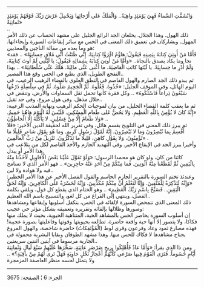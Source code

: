 ------------------------------------------------------------------------

وَانْشَقَّتِ السَّماءُ فَهِيَ يَوْمَئِذٍ واهِيَةٌ.. وَالْمَلَكُ عَلى أَرْجائِها وَيَحْمِلُ عَرْشَ رَبِّكَ فَوْقَهُمْ
يَوْمَئِذٍ ثَمانِيَةٌ»  
..  
ذلك الهول. وهذا الجلال. يخلعان الجد الرائع الجليل على مشهد الحساب عن ذلك
الأمر المهول. ويشاركان في تعميق ذلك المعنى في الحس مع سائر إيقاعات
السورة وإيحاءاتها. هو وما بعده من مقالة الناجين والمعذبين:  
«فَأَمَّا مَنْ أُوتِيَ كِتابَهُ بِيَمِينِهِ فَيَقُولُ: هاؤُمُ اقْرَؤُا كِتابِيَهْ. إِنِّي ظَنَنْتُ أَنِّي مُلاقٍ
حِسابِيَهْ» .. فقد نجا وما يكاد يصدق بالنجاة.. «وَأَمَّا مَنْ أُوتِيَ كِتابَهُ بِشِمالِهِ
فَيَقُولُ: يا لَيْتَنِي لَمْ أُوتَ كِتابِيَهْ، وَلَمْ أَدْرِ ما حِسابِيَهْ. يا لَيْتَها كانَتِ الْقاضِيَةَ.
ما أَغْنى عَنِّي مالِيَهْ. هَلَكَ عَنِّي سُلْطانِيَهْ» .. بهذا التفجع الطويل، الذي يطبع في
الحس وقع هذا المصير..  
ثم يبدو ذلك الجد الصارم والهول القاصم في النطق العلوي بالقضاء الرهيب
الرعيب، في اليوم الهائل، وفي الموقف الجليل: «خُذُوهُ. فَغُلُّوهُ. ثُمَّ الْجَحِيمَ
صَلُّوهُ. ثُمَّ فِي سِلْسِلَةٍ ذَرْعُها سَبْعُونَ ذِراعاً فَاسْلُكُوهُ» .. وكل فقرة كأنها تحمل ثقل
السماوات والأرض، وتنقض في جلال مذهل، وفي هول مروع، وفي جد ثقيل..  
ثم ما يعقب كلمة القضاء الجليل، من بيان لموجبات الحكم الرهيب ونهاية
المذنب الرعيبة: «إِنَّهُ كانَ لا يُؤْمِنُ بِاللَّهِ الْعَظِيمِ. وَلا يَحُضُّ عَلى طَعامِ الْمِسْكِينِ.
فَلَيْسَ لَهُ الْيَوْمَ هاهُنا حَمِيمٌ. وَلا طَعامٌ إِلَّا مِنْ غِسْلِينٍ. لا يَأْكُلُهُ إِلَّا الْخاطِؤُنَ»
..  
ثم يبرز ذلك المعنى في التلويح بقسم هائل، وفي تقرير الله لحقيقة الدين
الأخير: «فَلا أُقْسِمُ بِما تُبْصِرُونَ وَما لا تُبْصِرُونَ. إِنَّهُ لَقَوْلُ رَسُولٍ كَرِيمٍ. وَما هُوَ
بِقَوْلِ شاعِرٍ قَلِيلًا ما تُؤْمِنُونَ، وَلا بِقَوْلِ كاهِنٍ، قَلِيلًا ما تَذَكَّرُونَ. تَنْزِيلٌ مِنْ رَبِّ
الْعالَمِينَ» .  
وأخيرا يبرز الجد في الإيقاع الأخير. وفي التهديد الجازم والأخذ القاصم لكل
من يتلاعب في هذا الأمر أو يبدل.  
كائنا من كان، ولو كان هو محمدا الرسول: «وَلَوْ تَقَوَّلَ عَلَيْنا بَعْضَ الْأَقاوِيلِ
لَأَخَذْنا مِنْهُ بِالْيَمِينِ ثُمَّ لَقَطَعْنا مِنْهُ الْوَتِينَ. فَما مِنْكُمْ مِنْ أَحَدٍ عَنْهُ حاجِزِينَ» ..
فهو الأمر الذي لا تسامح فيه ولا هوادة ولا لين..  
وعندئذ تختم السورة بالتقرير الجازم الحاسم والقول الفصل الأخير عن هذا
الأمر الخطير: «وَإِنَّهُ لَتَذْكِرَةٌ لِلْمُتَّقِينَ. وَإِنَّا لَنَعْلَمُ أَنَّ مِنْكُمْ مُكَذِّبِينَ. وَإِنَّهُ
لَحَسْرَةٌ عَلَى الْكافِرِينَ. وَإِنَّهُ لَحَقُّ الْيَقِينِ.. فَسَبِّحْ بِاسْمِ رَبِّكَ الْعَظِيمِ» .. وهو
الختام الذي يقطع كل قول، ويلقي بكلمة الفصل، وينتهي إلى الفراغ من كل لغو،
والتسبيح باسم الله العظيم..  
ذلك المعنى الذي تتمحض السورة لإلقائه في الحس، يتكفل أسلوبها وإيقاعها
ومشاهدها وصورها وظلالها بإلقائه وتقريره وتعميقه بشكل مؤثر حي عجيب:  
إن أسلوب السورة يحاصر الحس بالمشاهد الحية، المتناهية الحيوية، بحيث لا
يملك منها فكاكا، ولا يتصور إلا أنها حية واقعة حاضرة، تطالعه بحيويتها
وقوتها وفاعليتها بصورة عجيبة! فهذه مصارع ثمود وعاد وفرعون وقرى لوط
(الْمُؤْتَفِكاتُ) حاضرة شاخصة، والهول المروع يجتاح مشاهدها لا فكاك للحس منها.
وهذا مشهد الطوفان وبقايا البشرية محمولة في الجارية مرسوما في آيتين
اثنتين سريعتين..  
ومن ذا الذي يقرأ: «وَأَمَّا عادٌ فَأُهْلِكُوا بِرِيحٍ صَرْصَرٍ عاتِيَةٍ. سَخَّرَها عَلَيْهِمْ سَبْعَ
لَيالٍ وَثَمانِيَةَ أَيَّامٍ حُسُوماً. فَتَرَى الْقَوْمَ فِيها صَرْعى كَأَنَّهُمْ أَعْجازُ نَخْلٍ خاوِيَةٍ فَهَلْ
تَرى لَهُمْ مِنْ باقِيَةٍ؟» .. ولا يتمثل لحسه منظر العاصفة المزمجرة

------------------------------------------------------------------------

الجزء: 6 ¦ الصفحة: 3675
